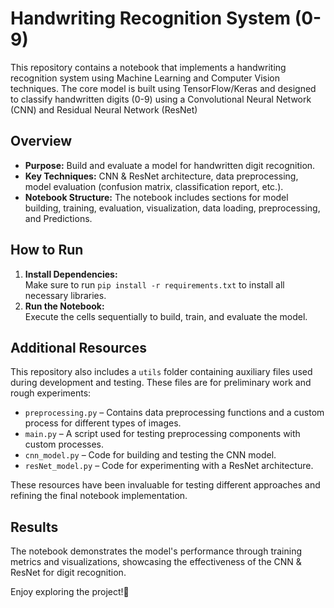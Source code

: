 # Handwriting Recognition System (0-9)

This repository contains a notebook that implements a handwriting recognition system using Machine Learning and Computer Vision techniques. The core model is built using TensorFlow/Keras and designed to classify handwritten digits (0-9) using a Convolutional Neural Network (CNN) and Residual Neural Network (ResNet)

## Overview
- **Purpose:** Build and evaluate a model for handwritten digit recognition.
- **Key Techniques:** CNN & ResNet architecture, data preprocessing, model evaluation (confusion matrix, classification report, etc.).
- **Notebook Structure:** The notebook includes sections for model building, training, evaluation, visualization, data loading, preprocessing, and Predictions.

## How to Run
1. **Install Dependencies:**  
   Make sure to run `pip install -r requirements.txt` to install all necessary libraries.
2. **Run the Notebook:**  
   Execute the cells sequentially to build, train, and evaluate the model.

## Additional Resources
This repository also includes a `utils` folder containing auxiliary files used during development and testing. These files are for preliminary work and rough experiments:
- `preprocessing.py` – Contains data preprocessing functions and a custom process for different types of images.
- `main.py` – A script used for testing preprocessing components with custom processes.
- `cnn_model.py` – Code for building and testing the CNN model.
- `resNet_model.py` – Code for experimenting with a ResNet architecture.

These resources have been invaluable for testing different approaches and refining the final notebook implementation.

## Results
The notebook demonstrates the model's performance through training metrics and visualizations, showcasing the effectiveness of the CNN & ResNet for digit recognition.

Enjoy exploring the project!🥂
